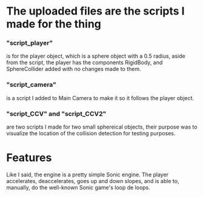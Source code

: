 # The uploaded files are the scripts I made for the thing

### "script_player" 
is for the player object, which is a sphere object with a 0.5 radius, aside from the script, the player has the components RigidBody, and SphereCollider added with no changes made to them.

### "script_camera"
is a script I added to Main Camera to make it so it follows the player object.

### "script_CCV" and "script_CCV2"
are two scripts I made for two small sphereical objects, their purpose was to visualize the location of the collision detection for testing purposes. 

# Features
Like I said, the engine is a pretty simple Sonic engine.
The player accelerates, deaccelerates, goes up and down slopes, and is able to, manually, do the well-known Sonic game's loop de loops.
